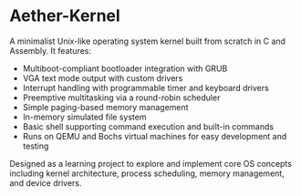 # Aether-Kernel
A minimalist Unix-like operating system kernel built from scratch in C and Assembly. It features: 
   - Multiboot-compliant bootloader integration with GRUB
   - VGA text mode output with custom drivers
   - Interrupt handling with programmable timer and keyboard drivers
   - Preemptive multitasking via a round-robin scheduler
   - Simple paging-based memory management
   - In-memory simulated file system
   - Basic shell supporting command execution and built-in commands
   - Runs on QEMU and Bochs virtual machines for easy development and testing

Designed as a learning project to explore and implement core OS concepts including kernel architecture, process scheduling, memory management, and device drivers.
